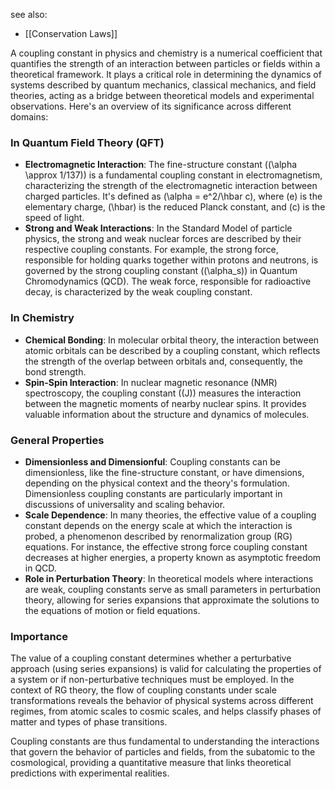 see also:
- [[Conservation Laws]]

A coupling constant in physics and chemistry is a numerical coefficient that quantifies the strength of an interaction between particles or fields within a theoretical framework. It plays a critical role in determining the dynamics of systems described by quantum mechanics, classical mechanics, and field theories, acting as a bridge between theoretical models and experimental observations. Here's an overview of its significance across different domains:

### In Quantum Field Theory (QFT)

- **Electromagnetic Interaction**: The fine-structure constant (\(\alpha \approx 1/137\)) is a fundamental coupling constant in electromagnetism, characterizing the strength of the electromagnetic interaction between charged particles. It's defined as \(\alpha = e^2/\hbar c\), where \(e\) is the elementary charge, \(\hbar\) is the reduced Planck constant, and \(c\) is the speed of light.
- **Strong and Weak Interactions**: In the Standard Model of particle physics, the strong and weak nuclear forces are described by their respective coupling constants. For example, the strong force, responsible for holding quarks together within protons and neutrons, is governed by the strong coupling constant (\(\alpha_s\)) in Quantum Chromodynamics (QCD). The weak force, responsible for radioactive decay, is characterized by the weak coupling constant.

### In Chemistry

- **Chemical Bonding**: In molecular orbital theory, the interaction between atomic orbitals can be described by a coupling constant, which reflects the strength of the overlap between orbitals and, consequently, the bond strength.
- **Spin-Spin Interaction**: In nuclear magnetic resonance (NMR) spectroscopy, the coupling constant (\(J\)) measures the interaction between the magnetic moments of nearby nuclear spins. It provides valuable information about the structure and dynamics of molecules.

### General Properties

- **Dimensionless and Dimensionful**: Coupling constants can be dimensionless, like the fine-structure constant, or have dimensions, depending on the physical context and the theory's formulation. Dimensionless coupling constants are particularly important in discussions of universality and scaling behavior.
- **Scale Dependence**: In many theories, the effective value of a coupling constant depends on the energy scale at which the interaction is probed, a phenomenon described by renormalization group (RG) equations. For instance, the effective strong force coupling constant decreases at higher energies, a property known as asymptotic freedom in QCD.
- **Role in Perturbation Theory**: In theoretical models where interactions are weak, coupling constants serve as small parameters in perturbation theory, allowing for series expansions that approximate the solutions to the equations of motion or field equations.

### Importance

The value of a coupling constant determines whether a perturbative approach (using series expansions) is valid for calculating the properties of a system or if non-perturbative techniques must be employed. In the context of RG theory, the flow of coupling constants under scale transformations reveals the behavior of physical systems across different regimes, from atomic scales to cosmic scales, and helps classify phases of matter and types of phase transitions.

Coupling constants are thus fundamental to understanding the interactions that govern the behavior of particles and fields, from the subatomic to the cosmological, providing a quantitative measure that links theoretical predictions with experimental realities.